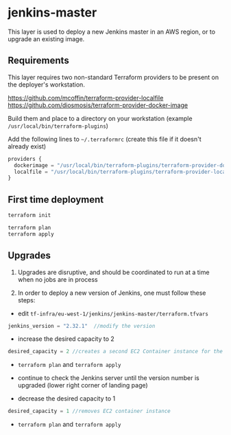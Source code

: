 # jenkins-master

This layer is used to deploy a new Jenkins master in an AWS region, or to upgrade an existing image.

## Requirements

This layer requires two non-standard Terraform providers to be present on the deployer's workstation.

https://github.com/mcoffin/terraform-provider-localfile
https://github.com/diosmosis/terraform-provider-docker-image

Build them and place to a directory on your workstation (example `/usr/local/bin/terraform-plugins`)

Add the following lines to  `~/.terraformrc` (create this file if it doesn't already exist)
```js
providers {
  dockerimage = "/usr/local/bin/terraform-plugins/terraform-provider-docker-image"
  localfile = "/usr/local/bin/terraform-plugins/terraform-provider-localfile"
}
```

## First time deployment

```sh
terraform init

terraform plan
terraform apply
```

## Upgrades

1. Upgrades are disruptive, and should be coordinated to run at a time when no jobs are in process

2. In order to deploy a new version of Jenkins, one must follow these steps:

- edit `tf-infra/eu-west-1/jenkins/jenkins-master/terraform.tfvars`
```js
jenkins_version = "2.32.1"  //modify the version
```

- increase the desired capacity to 2
```js
desired_capacity = 2 //creates a second EC2 Container instance for the upgrade
```

- `terraform plan` and `terraform apply`

- continue to check the Jenkins server until the version number is upgraded (lower right corner of landing page)

- decrease the desired capacity to 1
```js
desired_capacity = 1 //removes EC2 container instance
```

- `terraform plan` and `terraform apply`

